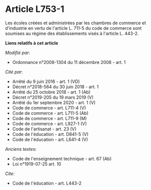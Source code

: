 # Article L753-1

Les écoles créées et administrées par les chambres de commerce et d'industrie en vertu de l'article L. 711-5 du code de
commerce sont soumises au régime des établissements visés à l'article L. 443-2.

**Liens relatifs à cet article**

_Modifié par_:

  - Ordonnance n°2008-1304 du 11 décembre 2008 - art. 1

_Cité par_:

  - Arrêté du 9 juin 2016 - art. 1 (VD)
  - Décret n°2018-564 du 30 juin 2018 - art. 1
  - Arrêté du 25 octobre 2018 - art. 1 (Ab)
  - Décret n°2019-205 du 19 mars 2019 (V)
  - Arrêté du 1er septembre 2020 - art. 1 (V)
  - Code de commerce - art. L711-4 (V)
  - Code de commerce - art. L711-5 (Ab)
  - Code de commerce - art. L711-9 (M)
  - Code de commerce - art. L927-1 (V)
  - Code de l'artisanat - art. 23 (V)
  - Code de l'éducation - art. D841-5 (V)
  - Code de l'éducation - art. L641-4 (V)

_Anciens textes_:

  - Code de l'enseignement technique - art. 67 (Ab)
  - Loi n°1919-07-25 art. 10

_Cite_:

  - Code de l'éducation - art. L443-2
